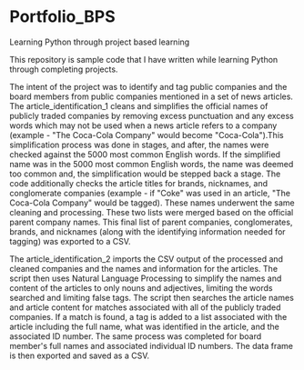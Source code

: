 # Portfolio_BPS
Learning Python through project based learning

This repository is sample code that I have written while learning Python through completing projects. 

The intent of the project was to identify and tag public companies and the board members from public companies mentioned in a set of news articles. The article_identification_1 cleans and simplifies the official names of publicly traded companies by removing excess punctuation and any excess words which may not be used when a news article refers to a company (example - "The Coca-Cola Company" would become "Coca-Cola").This simplification process was done in stages, and after, the names were checked against the 5000 most common English words. If the simplified name was in the 5000 most common English words, the name was deemed too common and, the simplification would be stepped back a stage. The code additionally checks the article titles for brands, nicknames, and conglomerate companies (example - if "Coke" was used in an article, "The Coca-Cola Company" would be tagged). These names underwent the same cleaning and processing. These two lists were merged based on the official parent company names. This final list of parent companies, conglomerates, brands, and nicknames (along with the identifying information needed for tagging) was exported to a CSV. 

The article_identification_2 imports the CSV output of the processed and cleaned companies and the names and information for the articles. The script then uses Natural Language Processing to simplify the names and content of the articles to only nouns and adjectives, limiting the words searched and limiting false tags. The script then searches the article names and article content for matches associated with all of the publicly traded companies. If a match is found, a tag is added to a list associated with the article including the full name, what was identified in the article, and the associated ID number. The same process was completed for board member's full names and associated individual ID numbers. The data frame is then exported and saved as a CSV.
